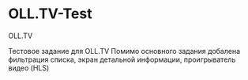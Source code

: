 # OLL.TV-Test
OLL.TV

Тестовое задание для OLL.TV
Помимо основного задания добалена фильтрация списка, экран детальной информации, проигрыватель видео (HLS)
